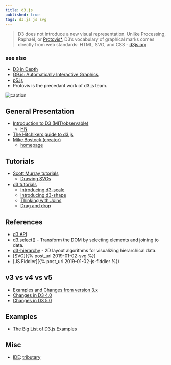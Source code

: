 ```yaml
---
title: d3.js
published: true
tags: d3.js js svg
---
```

> D3 does not introduce a new visual representation. Unlike Processing, Raphaël, or [Protovis*](http://mbostock.github.io/protovis/), D3’s vocabulary of graphical marks comes directly from web standards: HTML, SVG, and CSS - [d3js.org](https://d3js.org/)

### see also
- [	D3 in Depth](https://news.ycombinator.com/item?id=40378791)
- [	G9.js: Automatically Interactive Graphics](https://news.ycombinator.com/item?id=37058674)
- [p5.js](https://p5js.org/)
- Protovis is the precedant work of d3.js team.

![caption](https://cdn-images-1.medium.com/max/1818/1*KfsnI5vicI0ozs1uP85Pfg.png)

## General Presentation
- [Introduction to D3 (MIT/observable)](https://observablehq.com/@mitvis/introduction-to-d3)
	- [HN](https://news.ycombinator.com/item?id=22476930)
- [The Hitchikers guide to d3.js](https://medium.com/@enjalot/the-hitchhikers-guide-to-d3-js-a8552174733a)    
- [Mike Bostock (creator)](https://www.reddit.com/r/dataisbeautiful/comments/3k3if4/hi_im_mike_bostock_creator_of_d3js_and_a_former/)
    -  [homepage](https://bost.ocks.org/mike/)

## Tutorials
- [Scott Murray tutorials](http://alignedleft.com/tutorials/d3/)
    - [Drawing SVGs](https://alignedleft.com/tutorials/d3/drawing-svgs)
- [d3 tutorials](https://github.com/d3/d3/wiki/Tutorials)
   - [Introducing d3-scale](https://medium.com/@mbostock/introducing-d3-scale-61980c51545f)
   - [Introducing d3-shape](https://medium.com/@mbostock/introducing-d3-shape-73f8367e6d12)
   - [Thinking with Joins](https://bost.ocks.org/mike/join/)
   - [Drag and drop](https://octoperf.com/blog/2018/04/18/d3-js-drag-and-drop-tutorial/)

## References
- [d3 API](https://github.com/d3/d3/blob/master/API.md#d3-api-reference)
- [d3.select()](https://github.com/d3/d3-selection) - Transform the DOM by selecting elements and joining to data.
- [d3-hierarchy](https://github.com/d3/d3-hierarchy#d3-hierarchy) - 2D layout algorithms for visualizing hierarchical data. 
- [SVG]({% post_url 2019-01-02-svg %})
- [JS Fiddler]({% post_url 2019-01-02-js-fiddler %})

## v3 vs v4 vs v5
- [Examples and Changes from version 3.x](http://denvycom.com/blog/d3-js-version-4-x-examples-and-changes-from-version-3-x/)
- [Changes in D3 4.0](https://github.com/d3/d3/blob/master/CHANGES.md#changes-in-d3-40)
- [Changes in D3 5.0](https://github.com/d3/d3/blob/master/CHANGES.md#changes-in-d3-50)

## Examples

- [The Big List of D3.js Examples](http://christopheviau.com/d3list/)
## Misc
- [IDE](https://softwarerecs.stackexchange.com/questions/11272/recommended-ide-for-d3-js): [tributary](http://tributary.io/inlet/4653053)
